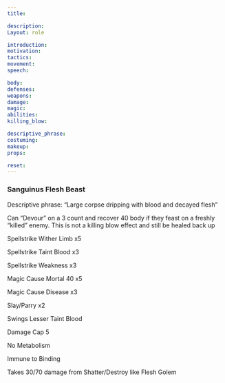 ```yaml
---
title: 

description: 
Layout: role

introduction: 
motivation: 
tactics: 
movement:
speech:

body:
defenses: 
weapons: 
damage:
magic: 
abilities:
killing_blow: 

descriptive_phrase:
costuming: 
makeup:
props: 

reset:
---
```




### Sanguinus Flesh Beast

Descriptive phrase: “Large corpse dripping with blood and decayed flesh”

Can “Devour” on a 3 count and recover 40 body if they feast on a freshly “killed” enemy. This is not a killing blow effect and still be healed back up

Spellstrike Wither Limb x5

Spellstrike Taint Blood x3

Spellstrike Weakness x3

Magic Cause Mortal 40 x5

Magic Cause Disease x3

Slay/Parry x2

Swings Lesser Taint Blood

Damage Cap 5

No Metabolism

Immune to Binding

Takes 30/70 damage from Shatter/Destroy like Flesh Golem 